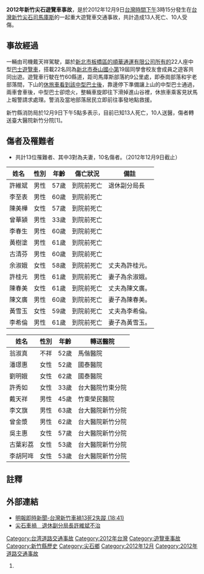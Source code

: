 **2012年新竹尖石遊覽車事故**，是於2012年12月9日[台灣時間下午](https://zh.wikipedia.org/wiki/台灣時間 "wikilink")3時15分發生在[台灣](https://zh.wikipedia.org/wiki/台灣 "wikilink")[新竹](../Page/新竹縣.md "wikilink")[尖石](../Page/尖石鄉.md "wikilink")[司馬庫斯](../Page/司馬庫斯.md "wikilink")的一起重大遊覽車交通事故，共計造成13人死亡、10人受傷。

## 事故經過

一輛由司機戴天祥駕駛，屬於[新北市](https://zh.wikipedia.org/wiki/新北市 "wikilink")[板橋區的順華通運有限公司所有的](https://zh.wikipedia.org/wiki/板橋區_\(新北市\) "wikilink")22人座中型[巴士](https://zh.wikipedia.org/wiki/巴士 "wikilink")[遊覽車](../Page/遊覽車.md "wikilink")，搭載22名同為[新北市](https://zh.wikipedia.org/wiki/新北市 "wikilink")[泰山國小第](https://zh.wikipedia.org/wiki/泰山國小 "wikilink")19屆同學會校友會成員之遊客共同出遊。遊覽車行駛在竹60縣道，距司馬庫斯部落約9公里處，即泰崗部落和宇老部落間，下山的[休旅車看到該中型巴士後](https://zh.wikipedia.org/wiki/休旅車 "wikilink")，靠邊停下準備讓上山的中型巴士通過，兩車會車後，中型巴士卻熄火，整輛車旋即往下滑掉進山谷裡，休旅車乘客見狀馬上報警請求處理。警消及當地部落居民立即前往事發地點救援。

新竹縣消防局於12月9日下午5點多表示，目前已知13人死亡，10人送醫，傷者轉送臺大醫院新竹分院\[1\]。

## 傷者及罹難者

  - 共計13位罹難者、其中3對為夫妻，10名傷者。（2012年12月9日截止）

| 姓名  | 性別 | 年齡  | 傷亡狀況  | 備註      |
| --- | -- | --- | ----- | ------- |
| 許維斌 | 男性 | 57歲 | 到院前死亡 | 退休副分局長  |
| 李至表 | 男性 | 60歲 | 到院前死亡 |         |
| 陳美樺 | 女性 | 57歲 | 到院前死亡 |         |
| 曾華潁 | 男性 | 33歲 | 到院前死亡 |         |
| 李春生 | 男性 | 60歲 | 到院前死亡 |         |
| 黃樹塗 | 男性 | 61歲 | 到院前死亡 |         |
| 古清芬 | 男性 | 60歲 | 到院前死亡 |         |
| 余淑娥 | 女性 | 58歲 | 到院前死亡 | 丈夫為許桂元。 |
| 許桂元 | 男性 | 61歲 | 到院前死亡 | 妻子為余淑娥。 |
| 陳春美 | 女性 | 61歲 | 到院前死亡 | 丈夫為陳文廣。 |
| 陳文廣 | 男性 | 60歲 | 到院前死亡 | 妻子為陳春美。 |
| 黃雪玉 | 女性 | 59歲 | 到院前死亡 | 丈夫為李希倫。 |
| 李希倫 | 男性 | 61歲 | 到院前死亡 | 妻子為黃雪玉。 |

| 姓名   | 性別 | 年齡  | 轉送醫院     |
| ---- | -- | --- | -------- |
| 翁淑真  | 不祥 | 52歲 | 馬偕醫院     |
| 潘璟惠  | 女性 | 52歲 | 國泰醫院     |
| 劉明娥  | 女性 | 62歲 | 國泰醫院     |
| 許秀如  | 女性 | 33歲 | 台大醫院竹東分院 |
| 戴天祥  | 男性 | 45歲 | 竹東榮民醫院   |
| 李文旗  | 男性 | 63歲 | 台大醫院新竹分院 |
| 曾金漿  | 男性 | 62歲 | 台大醫院新竹分院 |
| 吳主惠  | 女性 | 57歲 | 台大醫院新竹分院 |
| 古葉彩荔 | 女性 | 53歲 | 台大醫院新竹分院 |
| 李胡阿哖 | 女性 | 53歲 | 台大醫院新竹分院 |

## 註釋

## 外部連結

  - [明報即時新聞-台灣新竹車禍13死2失蹤 (18:41)](http://inews.mingpao.com/htm/Inews/20121209/ca71841c.htm)
  - [尖石車禍　退休副分局長許維斌不治](http://www.nexttv.com.tw/news/realtime/local/10526308/%E5%B0%96%E7%9F%B3%E8%BB%8A%E7%A6%8D%E3%80%80%E9%80%80%E4%BC%91%E5%89%AF%E5%88%86%E5%B1%80%E9%95%B7%E8%A8%B1%E7%B6%AD%E6%96%8C%E4%B8%8D%E6%B2%BB)

[Category:台湾道路交通事故](https://zh.wikipedia.org/wiki/Category:台湾道路交通事故 "wikilink") [Category:2012年台灣](https://zh.wikipedia.org/wiki/Category:2012年台灣 "wikilink") [Category:遊覽車事故](https://zh.wikipedia.org/wiki/Category:遊覽車事故 "wikilink") [Category:新竹縣歷史](https://zh.wikipedia.org/wiki/Category:新竹縣歷史 "wikilink") [Category:尖石鄉](https://zh.wikipedia.org/wiki/Category:尖石鄉 "wikilink") [Category:2012年12月](https://zh.wikipedia.org/wiki/Category:2012年12月 "wikilink") [Category:2012年道路交通事故](https://zh.wikipedia.org/wiki/Category:2012年道路交通事故 "wikilink")

1.